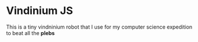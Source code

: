 # Vindinium JS

This is a tiny vindninium robot that I use for my computer science expedition to beat all the **plebs**
